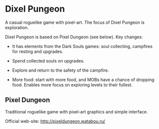 Dixel Pungeon
=============
A casual roguelike game with pixel-art. The focus of Dixel Pungeon is exploration. 

Dixel Pungeon is based on Pixel Dungeon (see below). Key changes:

* It has elements from the Dark Souls games: soul collecting, campfires for resting and upgrades.

* Spend collected souls on upgrades.

* Explore and return to the safety of the campfire.

* More food: start with more food, and MOBs have a chance of dropping food. Enables more focus on exploring levels to their fullest.


Pixel Dungeon
-------------
Traditional roguelike game with pixel-art graphics and simple interface.

Official web-site: 
http://pixeldungeon.watabou.ru/
